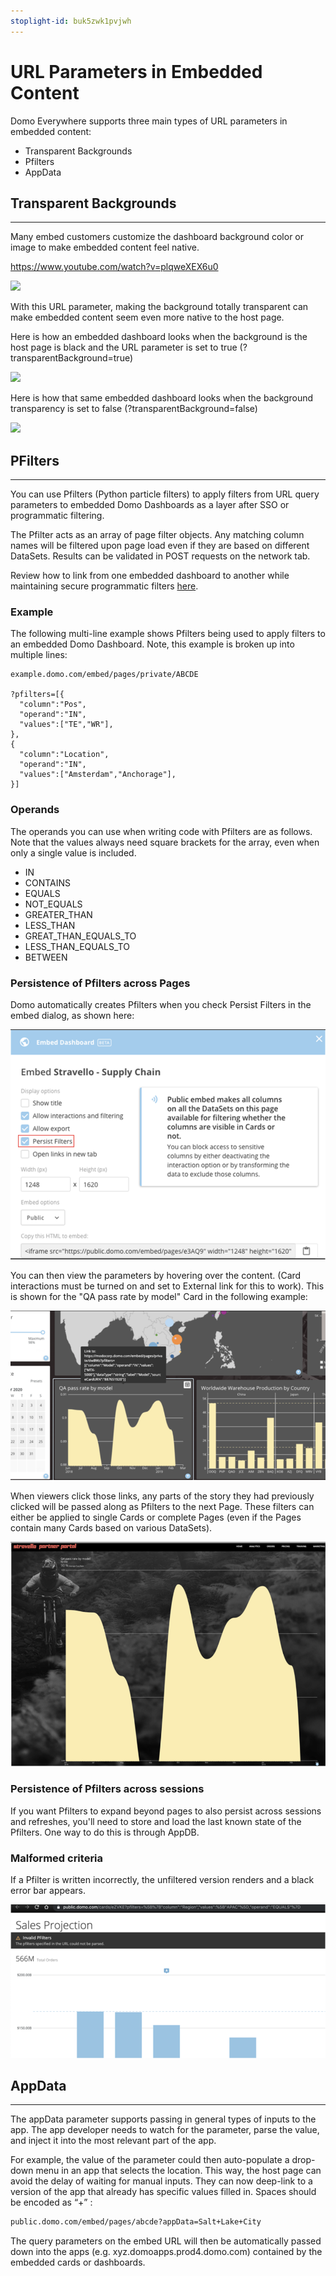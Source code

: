 ```yaml
---
stoplight-id: buk5zwk1pvjwh
---
```


# URL Parameters in Embedded Content

Domo Everywhere supports three main types of URL parameters in embedded content: 

<ul>
	<li>Transparent Backgrounds </li>
	<li>Pfilters </li>
	<li>AppData </li>
</ul>

## Transparent Backgrounds
---
Many embed customers customize the dashboard background color or image to make embedded content feel native. 

https://www.youtube.com/watch?v=plqweXEX6u0


<img src="https://web-assets.domo.com/blog/wp-content/uploads/2022/08/URLParameters1-1.png" />

With this URL parameter, making the background totally transparent can make embedded content seem even more native to the host page. 

Here is how an embedded dashboard looks when the background is the host page is black and the URL parameter is set to true (?transparentBackground=true) 

<img src="https://web-assets.domo.com/blog/wp-content/uploads/2022/08/URLParameters2.png" />


Here is how that same embedded dashboard looks when the background transparency is set to false (?transparentBackground=false)

<img src="https://web-assets.domo.com/blog/wp-content/uploads/2022/08/URLParameters3.png" />

## PFilters
---

You can use Pfilters (Python particle filters) to apply filters from URL query parameters to embedded Domo Dashboards as a layer after SSO or programmatic filtering. 

The Pfilter acts as an array of page filter objects. Any matching column names will be filtered upon page load even if they are based on different DataSets. Results can be validated in POST requests on the network tab.  

Review how to link from one embedded dashboard to another while maintaining secure programmatic filters [here](1yafxad1u8azv-programmatic-filtering#linking-across-embedded-dashboards-while-persisting-programmatic-filters).

### Example

The following multi-line example shows Pfilters being used to apply filters to an embedded Domo Dashboard. Note, this example is broken up into multiple lines: 

```url
example.domo.com/embed/pages/private/ABCDE 

?pfilters=[{ 
  "column":"Pos", 
  "operand":"IN", 
  "values":["TE","WR"], 
}, 
{ 
  "column":"Location", 
  "operand":"IN", 
  "values":["Amsterdam","Anchorage"], 
}] 
```

### Operands

The operands you can use when writing code with Pfilters are as follows. Note that the values always need square brackets for the array, even when only a single value is included.   
- IN 
- CONTAINS 
- EQUALS 
- NOT_EQUALS 
- GREATER_THAN 
- LESS_THAN 
- GREAT_THAN_EQUALS_TO 
- LESS_THAN_EQUALS_TO 
- BETWEEN 


### Persistence of Pfilters across Pages 

Domo automatically creates Pfilters when you check Persist Filters in the embed dialog, as shown here:

![Screenshot 2023-11-09 at 12.02.05 PM.png](<../../../assets/images/Screenshot 2023-11-09 at 12.02.05 PM.png>)

You can then view the parameters by hovering over the content. (Card interactions must be turned on and set to External link for this to work). This is shown for the "QA pass rate by model" Card in the following example:


![Screenshot 2023-11-09 at 12.03.02 PM.png](<../../../assets/images/Screenshot 2023-11-09 at 12.03.02 PM.png>)

When viewers click those links, any parts of the story they had previously clicked will be passed along as Pfilters to the next Page. These filters can either be applied to single Cards or complete Pages (even if the Pages contain many Cards based on various DataSets). 

![Screenshot 2023-11-09 at 12.04.56 PM.png](<../../../assets/images/Screenshot 2023-11-09 at 12.04.56 PM.png>)

### Persistence of Pfilters across sessions 

If you want Pfilters to expand beyond pages to also persist across sessions and refreshes, you'll need to store and load the last known state of the Pfilters. One way to do this is through AppDB.  

### Malformed criteria 

If a Pfilter is written incorrectly, the unfiltered version renders and a black error bar appears. 

![Screenshot 2023-11-09 at 12.06.54 PM.png](<../../../assets/images/Screenshot 2023-11-09 at 12.06.54 PM.png>)



## AppData
---
The appData parameter supports passing in general types of inputs to the app. The app developer needs to watch for the parameter, parse the value, and inject it into the most relevant part of the app. 
 
For example, the value of the parameter could then auto-populate a drop-down menu in an app that selects the location. This way, the host page can avoid the delay of waiting for manual inputs. They can now deep-link to a version of the app that already has specific values filled in. Spaces should be encoded as “+” :

```html
public.domo.com/embed/pages/abcde?appData=Salt+Lake+City
```
The query parameters on the embed URL will then be automatically passed down into the apps (e.g. xyz.domoapps.prod4.domo.com) contained by the embedded cards or dashboards. 


